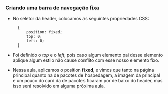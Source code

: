 ### Criando uma barra de navegação fixa

* No seletor da header, colocamos as seguintes propriedades CSS:

        {
            position: fixed;
            top: 0;
            left: 0;
        }

* Foi definido o *top* e o *left*, pois caso algum elemento pai desse elemento aplique algum estilo não cause conflito com esse nosso elemento fixo.

* Nessa aula, aplicamos o position __fixed__, e vimos que tanto na página principal quanto na de pacotes de hospedagem, a imagem da principal e um pouco do card da de pacotes ficaram por de baixo do header, mas isso será resolvido em alguma próxima aula.
